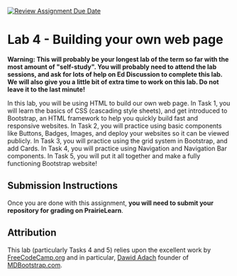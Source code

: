 [![Review Assignment Due Date](https://classroom.github.com/assets/deadline-readme-button-24ddc0f5d75046c5622901739e7c5dd533143b0c8e959d652212380cedb1ea36.svg)](https://classroom.github.com/a/6E-QXf1v)
# Lab 4 - Building your own web page

**Warning: This will probably be your longest lab of the term so far with the most amount of "self-study". You will probably need to attend the lab sessions, and ask for lots of help on Ed Discussion to complete this lab. We will also give you a little bit of extra time to work on this lab. Do not leave it to the last minute!**

In this lab, you will be using HTML to build our own web page.
In Task 1, you will learn the basics of CSS (cascading style sheets), and get introduced to Bootstrap, an HTML framework to help you quickly build fast and responsive websites.
In Task 2, you will practice using basic components like Buttons, Badges, Images, and deploy your websites so it can be viewed publicly.
In Task 3, you will practice using the grid system in Bootstrap, and add Cards.
In Task 4, you will practice using Navigation and Navigation Bar components.
In Task 5, you will put it all together and make a fully functioning Bootstrap website!

## Submission Instructions

Once you are done with this assignment, **you will need to submit your repository for grading on PrairieLearn**.

## Attribution

This lab (particularly Tasks 4 and 5) relies upon the excellent work by [FreeCodeCamp.org](https://freecodecamp.org) and in particular, [Dawid Adach](https://dawidadach.com/en/) founder of [MDBootstrap.com](http://MDbootstrap.com).
